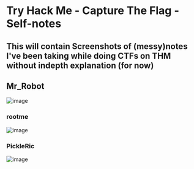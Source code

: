 # Try Hack Me - Capture The Flag - Self-notes

## This will contain Screenshots of (messy)notes I've been taking while doing CTFs on THM without indepth explanation (for now)

## Mr_Robot
![image](https://github.com/user-attachments/assets/d20eb863-4be8-4a0d-8eff-1310c523c8bd)

### rootme
![image](https://github.com/user-attachments/assets/47b276dc-0935-44da-82f5-62311288d1a2)

### PickleRic
![image](https://github.com/user-attachments/assets/bbd3a4e4-e19f-4b04-9783-fa40154558a4)
